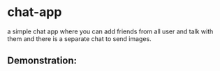 # chat-app
a simple chat app where you can add friends from all user and talk with them and there is a separate chat to send images.
## Demonstration:
